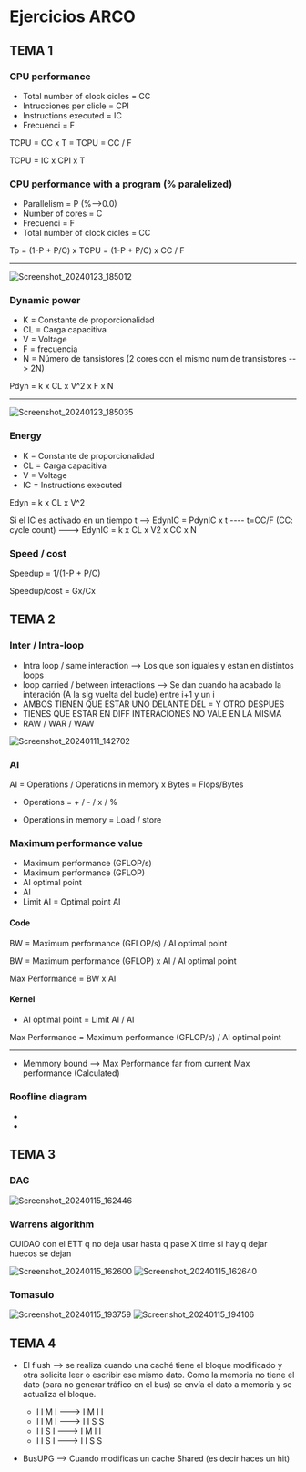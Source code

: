 # Ejercicios ARCO

## TEMA 1

### CPU performance

* Total number of clock cicles = CC
* Intrucciones per clicle = CPI
* Instructions executed = IC
* Frecuenci = F

TCPU = CC x T = TCPU = CC / F

TCPU = IC x CPI x T

### CPU performance with a program (% paralelized)

* Parallelism = P (%-->0.0)
* Number of cores = C
* Frecuenci = F
* Total number of clock cicles = CC

Tp = (1-P + P/C) x TCPU = (1-P + P/C) x CC / F

--------------

![Screenshot_20240123_185012](https://github.com/HrnyGranny/ESI-UCLM/assets/91948162/82efb864-d7c0-42f3-8e6e-60b3b949c9aa)



### Dynamic power

* K = Constante de proporcionalidad
* CL = Carga capacitiva
* V = Voltage
* F = frecuencia
* N = Número de tansistores (2 cores con el mismo num de transistores --> 2N)

Pdyn = k x CL x V^2 x F x N

---------

![Screenshot_20240123_185035](https://github.com/HrnyGranny/ESI-UCLM/assets/91948162/8992b51d-1c15-472f-8cf4-f00c68d6eee2)

### Energy 

* K = Constante de proporcionalidad
* CL = Carga capacitiva
* V = Voltage
* IC = Instructions executed

Edyn = k x CL x V^2 

Si el IC es activado en un tiempo t --> EdynIC = PdynIC x t     ----    t=CC/F (CC: cycle count)    --->    EdynIC = k x CL x V2 x CC x N

### Speed / cost

Speedup = 1/(1-P + P/C)

Speedup/cost = Gx/Cx

## TEMA 2

### Inter / Intra-loop

* Intra loop / same interaction --> Los que son iguales y estan en distintos loops 
* loop carried / between interactions --> Se dan cuando ha acabado la interación (A la sig vuelta del bucle) entre i+1 y un i
* AMBOS TIENEN QUE ESTAR UNO DELANTE DEL = Y OTRO DESPUES
* TIENES QUE ESTAR EN DIFF INTERACIONES NO VALE EN LA MISMA
* RAW / WAR / WAW

![Screenshot_20240111_142702](https://github.com/HrnyGranny/ESI-UCLM/assets/91948162/4dbf686d-f950-482b-854a-be148770a4f9)

### AI

AI = Operations / Operations in memory x Bytes = Flops/Bytes

* Operations = + / - / x / %

* Operations in memory = Load / store

### Maximum performance value

* Maximum performance (GFLOP/s)
* Maximum performance (GFLOP)
* AI optimal point 
* AI
* Limit AI = Optimal point AI

#### Code

BW = Maximum performance (GFLOP/s) /  AI optimal point

BW = Maximum performance (GFLOP) x AI /  AI optimal point

Max Performance = BW x AI

#### Kernel

* AI optimal point = Limit AI / AI

Max Performance = Maximum performance (GFLOP/s) / AI optimal point

--------------------

* Memmory bound --> Max Performance far from current Max performance (Calculated)

### Roofline diagram

*  
* 

## TEMA 3

### DAG

![Screenshot_20240115_162446](https://github.com/HrnyGranny/ESI-UCLM/assets/91948162/d5dc70db-6d29-4fe1-8e66-b0ede0bb8281)


### Warrens algorithm

CUIDAO con el ETT q no deja usar hasta q pase X time si hay q dejar huecos se dejan

![Screenshot_20240115_162600](https://github.com/HrnyGranny/ESI-UCLM/assets/91948162/eca92a56-6a9d-43e3-b075-383b9496d6f8)
![Screenshot_20240115_162640](https://github.com/HrnyGranny/ESI-UCLM/assets/91948162/f866e81b-b8c8-485f-934a-9b8c7f4f6917)


### Tomasulo

![Screenshot_20240115_193759](https://github.com/HrnyGranny/ESI-UCLM/assets/91948162/aea9e13c-c3d1-46a2-9cf3-bbc0e027248a)
![Screenshot_20240115_194106](https://github.com/HrnyGranny/ESI-UCLM/assets/91948162/874a1251-8dc2-4971-bdbc-27df12290255)

## TEMA 4

* El flush --> se realiza cuando una caché tiene el bloque modificado y otra solicita leer o escribir ese mismo dato. Como la memoria no tiene el dato (para no generar tráfico en el bus) se envía el dato a memoria y se actualiza el bloque.

    * I I M I ---> I M I I
    * I I M I ---> I I S S
    * I I S I ---> I M I I
    * I I S I ---> I I S S
      

* BusUPG --> Cuando modificas un cache Shared (es decir haces un hit)
